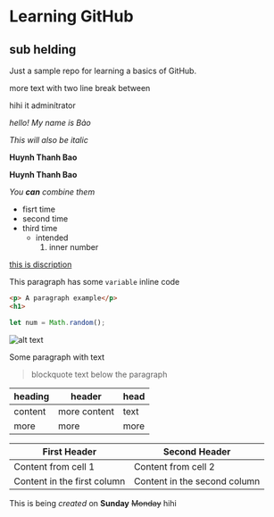 # Learning GitHub

## sub helding

Just a sample repo for learning a basics of GitHub.

more text with two line  break between

hihi
it adminítrator

*hello! My name is Bảo*

_This will also be italic_

**Huynh Thanh Bao**

__Huynh Thanh Bao__

_You **can** combine them_

- fisrt time
- second time
- third time
    - intended
        1. inner number

[this is discription](https://github.com)

This paragraph has some `variable` inline code

```html
<p> A paragraph example</p>  
<h1>  
```

```javascript
let num = Math.random();
```

![alt text](https://picsum.photos/200/200)

Some paragraph with text
> blockquote text below the paragraph 

| heading | header | head |
|-----| ------ | ------- |
| content | more content | text |
| more | more | more |




First Header | Second Header
------------ | -------------
Content from cell 1 | Content from cell 2
Content in the first column | Content in the second column

This is being *created* on **Sunday** ~~Monday~~
hihi
